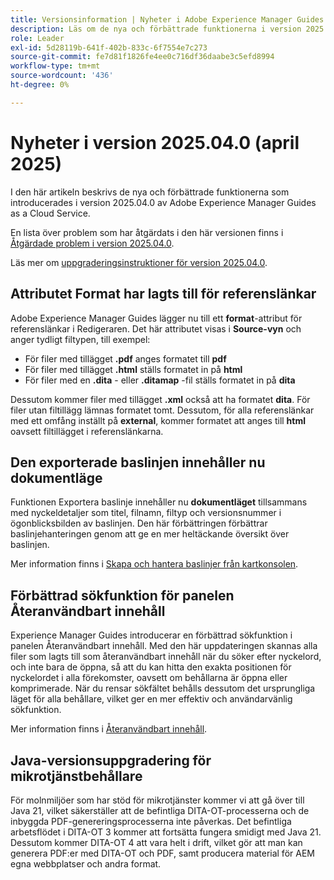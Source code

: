 ```yaml
---
title: Versionsinformation | Nyheter i Adobe Experience Manager Guides 2025.04.0
description: Läs om de nya och förbättrade funktionerna i version 2025.04.0 av Adobe Experience Manager Guides
role: Leader
exl-id: 5d28119b-641f-402b-833c-6f7554e7c273
source-git-commit: fe7d81f1826fe4ee0c716df36daabe3c5efd8994
workflow-type: tm+mt
source-wordcount: '436'
ht-degree: 0%

---
```


# Nyheter i version 2025.04.0 (april 2025)

I den här artikeln beskrivs de nya och förbättrade funktionerna som introducerades i version 2025.04.0 av Adobe Experience Manager Guides as a Cloud Service.

En lista över problem som har åtgärdats i den här versionen finns i [Åtgärdade problem i version 2025.04.0](fixed-issues-2025-04-0.md).

Läs mer om [uppgraderingsinstruktioner för version 2025.04.0](../release-info/upgrade-instructions-2025-04-0.md).

## Attributet Format har lagts till för referenslänkar

Adobe Experience Manager Guides lägger nu till ett **format**-attribut för referenslänkar i Redigeraren. Det här attributet visas i **Source-vyn** och anger tydligt filtypen, till exempel:

- För filer med tillägget **.pdf** anges formatet till **pdf**
- För filer med tillägget **.html** ställs formatet in på **html**
- För filer med en **.dita** - eller **.ditamap** -fil ställs formatet in på **dita**

Dessutom kommer filer med tillägget **.xml** också att ha formatet **dita**. För filer utan filtillägg lämnas formatet tomt. Dessutom, för alla referenslänkar med ett omfång inställt på **external**, kommer formatet att anges till **html** oavsett filtillägget i referenslänkarna.

## Den exporterade baslinjen innehåller nu dokumentläge

Funktionen Exportera baslinje innehåller nu **dokumentläget** tillsammans med nyckeldetaljer som titel, filnamn, filtyp och versionsnummer i ögonblicksbilden av baslinjen. Den här förbättringen förbättrar baslinjehanteringen genom att ge en mer heltäckande översikt över baslinjen.

Mer information finns i [Skapa och hantera baslinjer från kartkonsolen](../user-guide/web-editor-baseline.md#manage-baselines).

## Förbättrad sökfunktion för panelen Återanvändbart innehåll

Experience Manager Guides introducerar en förbättrad sökfunktion i panelen Återanvändbart innehåll. Med den här uppdateringen skannas alla filer som lagts till som återanvändbart innehåll när du söker efter nyckelord, och inte bara de öppna, så att du kan hitta den exakta positionen för nyckelordet i alla förekomster, oavsett om behållarna är öppna eller komprimerade. När du rensar sökfältet behålls dessutom det ursprungliga läget för alla behållare, vilket ger en mer effektiv och användarvänlig sökfunktion.

Mer information finns i [Återanvändbart innehåll](../user-guide/web-editor-features.md#reusable-content).


## Java-versionsuppgradering för mikrotjänstbehållare

För molnmiljöer som har stöd för mikrotjänster kommer vi att gå över till Java 21, vilket säkerställer att de befintliga DITA-OT-processerna och de inbyggda PDF-genereringsprocesserna inte påverkas. Det befintliga arbetsflödet i DITA-OT 3 kommer att fortsätta fungera smidigt med Java 21.  Dessutom kommer DITA-OT 4 att vara helt i drift, vilket gör att man kan generera PDF:er med DITA-OT och PDF, samt producera material för AEM egna webbplatser och andra format.
